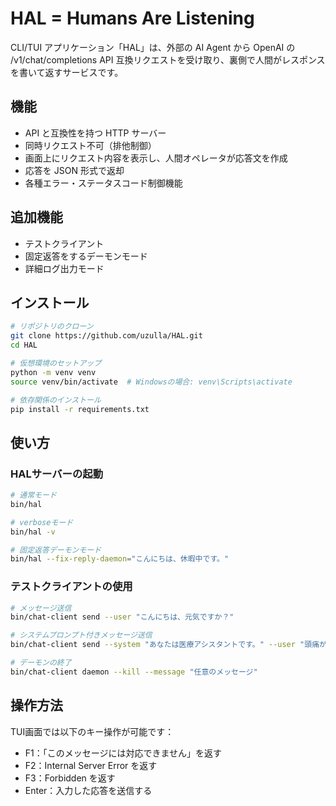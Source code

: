 # HAL = Humans Are Listening

CLI/TUI アプリケーション「HAL」は、外部の AI Agent から OpenAI の /v1/chat/completions API 互換リクエストを受け取り、裏側で人間がレスポンスを書いて返すサービスです。

## 機能

- API と互換性を持つ HTTP サーバー
- 同時リクエスト不可（排他制御）
- 画面上にリクエスト内容を表示し、人間オペレータが応答文を作成
- 応答を JSON 形式で返却
- 各種エラー・ステータスコード制御機能

## 追加機能

- テストクライアント
- 固定返答をするデーモンモード
- 詳細ログ出力モード

## インストール

```bash
# リポジトリのクローン
git clone https://github.com/uzulla/HAL.git
cd HAL

# 仮想環境のセットアップ
python -m venv venv
source venv/bin/activate  # Windowsの場合: venv\Scripts\activate

# 依存関係のインストール
pip install -r requirements.txt
```

## 使い方

### HALサーバーの起動

```bash
# 通常モード
bin/hal

# verboseモード
bin/hal -v

# 固定返答デーモンモード
bin/hal --fix-reply-daemon="こんにちは、休暇中です。"
```

### テストクライアントの使用

```bash
# メッセージ送信
bin/chat-client send --user "こんにちは、元気ですか？"

# システムプロンプト付きメッセージ送信
bin/chat-client send --system "あなたは医療アシスタントです。" --user "頭痛がします"

# デーモンの終了
bin/chat-client daemon --kill --message "任意のメッセージ"
```

## 操作方法

TUI画面では以下のキー操作が可能です：

- F1：「このメッセージには対応できません」を返す
- F2：Internal Server Error を返す
- F3：Forbidden を返す
- Enter：入力した応答を送信する

